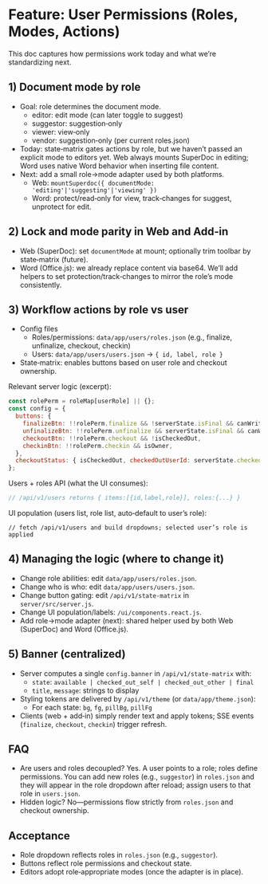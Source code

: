 # Feature: User Permissions (Roles, Modes, Actions)

This doc captures how permissions work today and what we’re standardizing next.

## 1) Document mode by role
- Goal: role determines the document mode.
  - editor: edit mode (can later toggle to suggest)
  - suggestor: suggestion‑only
  - viewer: view‑only
  - vendor: suggestion‑only (per current roles.json)
- Today: state‑matrix gates actions by role, but we haven’t passed an explicit mode to editors yet. Web always mounts SuperDoc in editing; Word uses native Word behavior when inserting file content.
- Next: add a small role→mode adapter used by both platforms.
  - Web: `mountSuperdoc({ documentMode: 'editing'|'suggesting'|'viewing' })`
  - Word: protect/read‑only for view, track‑changes for suggest, unprotect for edit.

## 2) Lock and mode parity in Web and Add‑in
- Web (SuperDoc): set `documentMode` at mount; optionally trim toolbar by state‑matrix (future).
- Word (Office.js): we already replace content via base64. We’ll add helpers to set protection/track‑changes to mirror the role’s mode consistently.

## 3) Workflow actions by role vs user
- Config files
  - Roles/permissions: `data/app/users/roles.json` (e.g., finalize, unfinalize, checkout, checkin)
  - Users: `data/app/users/users.json` → `{ id, label, role }`
- State‑matrix: enables buttons based on user role and checkout ownership.

Relevant server logic (excerpt):
```226:255:server/src/server.js
const rolePerm = roleMap[userRole] || {};
const config = {
  buttons: {
    finalizeBtn: !!rolePerm.finalize && !serverState.isFinal && canWrite,
    unfinalizeBtn: !!rolePerm.unfinalize && serverState.isFinal && canWrite,
    checkoutBtn: !!rolePerm.checkout && !isCheckedOut,
    checkinBtn: !!rolePerm.checkin && isOwner,
  },
  checkoutStatus: { isCheckedOut, checkedOutUserId: serverState.checkedOutBy },
};
```

Users + roles API (what the UI consumes):
```199:213:server/src/server.js
// /api/v1/users returns { items:[{id,label,role}], roles:{...} }
```

UI population (users list, role list, auto‑default to user’s role):
```react-entry
// fetch /api/v1/users and build dropdowns; selected user’s role is applied
```

## 4) Managing the logic (where to change it)
- Change role abilities: edit `data/app/users/roles.json`.
- Change who is who: edit `data/app/users/users.json`.
- Change button gating: edit `/api/v1/state-matrix` in `server/src/server.js`.
- Change UI population/labels: `/ui/components.react.js`.
- Add role→mode adapter (next): shared helper used by both Web (SuperDoc) and Word (Office.js).

## 5) Banner (centralized)
- Server computes a single `config.banner` in `/api/v1/state-matrix` with:
  - `state`: `available | checked_out_self | checked_out_other | final`
  - `title`, `message`: strings to display
- Styling tokens are delivered by `/api/v1/theme` (or `data/app/theme.json`):
  - For each state: `bg`, `fg`, `pillBg`, `pillFg`
- Clients (web + add‑in) simply render text and apply tokens; SSE events (`finalize`, `checkout`, `checkin`) trigger refresh.

## FAQ
- Are users and roles decoupled? Yes. A user points to a role; roles define permissions. You can add new roles (e.g., `suggestor`) in `roles.json` and they will appear in the role dropdown after reload; assign users to that role in `users.json`.
- Hidden logic? No—permissions flow strictly from `roles.json` and checkout ownership.

## Acceptance
- Role dropdown reflects roles in `roles.json` (e.g., `suggestor`).
- Buttons reflect role permissions and checkout state.
- Editors adopt role‑appropriate modes (once the adapter is in place).
